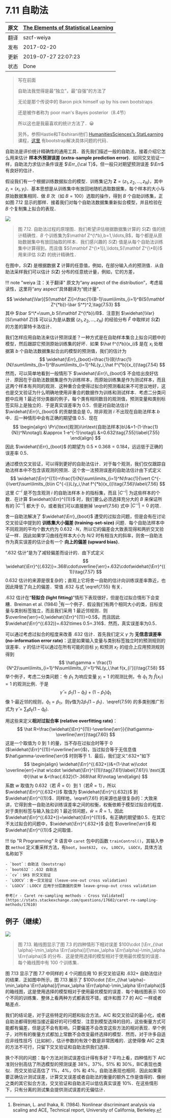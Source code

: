 # 7.11 自助法

| 原文   | [The Elements of Statistical Learning](https://esl.hohoweiya.xyz/book/The%20Elements%20of%20Statistical%20Learning.pdf) |
| ---- | ---------------------------------------- |
| 翻译   | szcf-weiya                               |
| 发布 | 2017-02-20 |
| 更新   | 2019-07-27 22:07:23|
|状态| Done|

> 写在前面
>
> 自助法我觉得是最“独立”，最“自强”的方法了
>
> 无论是那个传说中的 Baron pick himself up by his own bootstraps
>
> 还是被作者称为 poor man's Bayes posterior（8.4节）
>
> 所以这也是我最喜欢的统计方法了．:grinning:
>
> 另外，参照Hastie和Tibshirani他们 [HumanitiesSciences's StatLearning](https://lagunita.stanford.edu/courses/HumanitiesSciences/StatLearning/Winter2016/info)课程，[这里](https://github.com/szcf-weiya/ESL-CN/tree/master/code/Resampling) 有bootstrap解决具体问题的代码．

自助法是评价统计精确性的通用工具．首先我们描述一般的自助法，接着介绍它怎么用来估计 **样本外预测误差 (extra-sample prediction error)**．如同交叉验证一样，自助法力求估计条件误差 $\Err_{\cal T}$，但一般只对期望预测误差 $\Err$ 有良好的估计．

假设我们有一个根据训练数据拟合的模型．训练集记为 $\mathbf Z=(z_1,z_2,\ldots,z_N)$，其中 $z_i=(x_i,y_i)$．基本思想是从训练集中有放回地随机选取数据集，每个样本的大小与原始数据集相同．做 $B$ 次（如 $B=100$）选取的操作，得到 $B$ 个自助训练集，正如图 7.12 显示的那样．接着我们对每个自助法数据集重新拟合模型，并且检验在 $B$ 个复制集上拟合的表现．

![](../img/07/fig7.12.png)

> 图 7.12. 自助法过程的原理图．我们希望评估根据数据集计算的 $S(\mathbf Z)$ 值的统计精确性．$B$ 个训练集为$\mathbf Z^{\*b},b=1,\ldots,B$，每个都是从原始数据集中有放回抽取的样本．我们感兴趣的 $S(\mathbf Z)$ 值是从每个自助法训练集中计算得到，而且值 $S(\mathbf Z^{\*1}),\ldots,S(\mathbf Z^{\*B})$ 用来评估 $S(\mathbf Z)$ 的统计精确性．

在图中，$S(\mathbf Z)$ 是根据数据 $\mathbf Z$ 计算的任意值，例如，在部分输入点的预测值．从自助法采样我们可以估计 $S(\mathbf Z)$ 分布的任意统计量，例如，它的方差，

!!! note "weiya 注：关于翻译"
    原文为“any aspect of the distribution”，考虑易读性，这里将“any aspect”具体翻译为“统计量”．

$$
\widehat{\Var}[S(\mathbf Z)]=\frac{1}{B-1}\sum\limits_{i=1}^B(S(\mathbf Z^{*b})-\bar S^*)^2,\tag{7.53}
$$
其中 $\bar S^\*=\sum_b S(\mathbf Z^{\*b})/B$．注意到 $\widehat{\Var}[S(\mathbf Z)]$ 可以认为是从数据 $(z_1,z_2,\ldots,z_N)$ 的经验分布 $\hat F$ 中取样对 $S(\mathbf Z)$ 的方差的蒙特卡洛估计．

我们怎样应用自助法来估计预测误差？一种方式是在自助样本集合上拟合问题中的模型，然后跟踪它预测原始训练集的好坏．如果 $\hat f^{\*b}(x_i)$ 是在 $x_i$ 处根据第 $b$ 个自助法数据集拟合出的模型的预测值，我们的估计为
$$
\widehat{\Err}_{boot}=\frac{1}{B}\frac{1}{N}\sum\limits_{b=1}^B\sum\limits_{i=1}^NL(y_i,\hat f^{*b}(x_i))\tag{7.54}
$$
然而，可以简单地看到一般情形下 $\widehat{\Err}\_{boot}$ 不会给出良好估计．原因在于自助法数据集是作为训练样本，而原始训练集是作为测试样本，而且这两个样本有共同的观测．这种重合会使得过拟合的预测看起来不可思议地好，这也是交叉验证为什么明确地使用非重合的数据作为训练和测试样本．考虑二分类问题中应用 1 最近邻分类器的例子，每个类有相同数目的观测值，预测变量和类别标签实际上是独立的．于是真实误差率为 0.5．但是对自助法估计 $\widehat{\Err}\_{boot}$ 的贡献值会是 0，除非观测 $i$ 不出现在自助法样本 $b$ 中．后一种情形中会有正确的期望值 0.5．现在
$$
\begin{align}
\Pr\{\text{观测}i\in\text{自助法样本}b\}&=1-(1-\frac{1}{N})^N\notag\\
&\approx 1-e^{-1}\notag\\
&=0.632\tag{7.55}\label{7.55}
\end{align}
$$
因此 $\widehat{\Err}_{boot}$ 的期望为 $0.5\times 0.368=0.184$，远远低于正确的误差率 0.5．

通过模仿交叉验证，可以得到更好的自助法估计．对于每个观测，我们仅仅跟踪自助法样本中不包含该观测的预测．这个舍一法预测误差的自助法估计由下式定义
$$
\widehat{\Err}^{(1)}=\frac{1}{N}\sum\limits_{i=1}^N\frac{1}{\vert C^{-i}\vert}\sum\limits_{b\in C^{-i}}L(y_i,\hat f^{*b}(x_i))\tag{7.56}\label{7.56}
$$
这里 $C^{-i}$ 是不包含观测 $i$ 的自助法样本 $b$ 的指标集，而且 $\vert C^{-i}\vert$ 为这些样本的个数．在计算 $\widehat{\Err}^{(1)}$ 时，我们要么必须选择充分大的 $B$ 来保证所有的 $\vert C^{-i}\vert$ 都大于 0，或者我们可以直接删掉 \eqref{7.56} 式中 $\vert C^{-i}\vert=0$ 的项．

舍一自助法解决了 $\widehat{\Err}_{boot}$ 遭受的过拟合问题，但是会有在讨论交叉验证中提到的 **训练集大小偏差 (training-set-size)** 问题．每个自助法样本中不同观测的平均个数大约为 $0.632\cdot N$，所以它的偏差会大致表现得和两折交叉验证一样．因此如果学习曲线在样本大小为 $N/2$ 时有相当大的斜率，则舍一自助法作为真实误差的估计会有一个 **向上的偏差 (upward bias)**．

“.632 估计”是为了减轻偏差而设计的．由下式定义
$$
\widehat{\Err}^{(.632)}=.368\cdot\overline{\err}+.632\cdot\widehat{\Err}^{(1)}\tag{7.57}
$$
0.632 估计的来源是很复杂的；直观上它将舍一自助的估计向训练误差率靠近，也因此降低了向上的偏差．常值 .632 与式 \eqref{7.55} 有关．

.632 估计在“**轻拟合 (light fitting)**”情形下表现很好，但是在过拟合情形下会变糟．Breiman et al. (1984) [^1]有一个例子．假设我们有两个相同大小的类，目标变量与类别标签独立，而且我们采用 1 最近邻规则．则 $\overline{\err}=0,\widehat{\Err}^{(1)}=0.5$，而且因此 $\widehat{\Err}^{(.632)}=.632\times 0.5=.316$．然而，真实误差率为0.5．

可以通过考虑过拟合的程度来改善 .632 估计．首先我们定义 $\gamma$ 为 **无信息误差率 (no-information error rate)**：这是如果输入变量与类别标签独立时的预测规则的误差率．$\gamma$ 的估计可以通过在所有可能的目标 $y_i$ 和预测 $x_{i'}$ 的组合上应用预测规则得到
$$
\hat\gamma = \frac{1}{N^2}\sum\limits_{i=1}^N\sum\limits_{i'=1}^NL(y_i,\hat f(x_{i'}))\tag{7.58}
$$
举个例子，考虑二分类问题：令 $\hat p_1$ 为响应变量 $y_i=1$ 的观测比例，令 $\hat q_1$ 为 $\hat f(x_{i'})=1$ 的观测比例．于是
$$
\hat\gamma = \hat p_1(1-\hat q_1)+(1-\hat p_1)\hat q_1\tag{7.59}\label{7.59}
$$
像 1-最近邻的规则，$\hat q_1=\hat p_1$，则$\hat \gamma$值为$2\hat p_1(1-\hat p_1)$．\eqref{7.59} 的多类别推广形式为 $\hat \gamma=\sum_\ell \hat p_\ell(1-\hat q_\ell)$.

用这些来定义**相对过拟合率 (relative overfitting rate)**：
$$
\hat R=\frac{\widehat{\Err}^{(1)}-\overline{\err}}{\hat\gamma-\overline{\err}}\tag{7.60}
$$
这是一个取值为 0 到 1 的量，当不存在过拟合时等于 0 ($\widehat{\Err}^{(1)}=\overline{\err}$)，当过拟合等于无信息值 $\hat\gamma-\overline{\err}$ 时则等于 1．最后，我们定义“.632+”如下
$$
\begin{align}
\widehat{\Err}^{(.632+)}&=(1-\hat w)\cdot \overline{err}+\hat w\cdot \widehat{\Err}^{(1)}\tag{7.61}\label{7.61}\\
\text{其中}\hat w &=\frac{.632}{1-.368\hat R}\notag
\end{align}
$$
系数 $w$ 取值为 0.632（若 $\hat R=0$）到 1（若$\hat R=1$），所以 $\widehat{\Err}^{(.632+)}$ 取值为 $\widehat{\Err}^{(.632)}$ 到 $\widehat{\Err}^{(1)}$．同样地，\eqref{7.61} 的来源也是很复杂的：大致来讲，它得到舍一自助法和训练误差率之间的权衡，权衡依赖于模型过拟合的程度．对于类别标签与输入独立的 1 最近邻问题，$\hat w=\hat R=1$，因此 $\widehat{\Err}^{(.632+)}=\widehat{\Err}^{(1)}$，有正确的期望值0.5．在其它不太过拟合的问题中，$\widehat{\Err}^{.632+}$ 会在 $\overline{\err}$ 和 $\widehat{\Err}^{(1)}$ 之间取值．

!!! tip "R Programming"
    R 语言中 `caret` 包中的函数 `trainControl()`，其输入参数 `method` 定义重采样方法，有`boot`，`boot632`， `cv`， `LOOCV`， `LGOCV`，具体方法名称如下

    - `boot`：自助法 (bootstrap)
    - `boot632`：.632 自助法
    - `cv`：$K$ 折交叉验证
    - `LOOCV`：舍一交叉验证 (leave-one-out cross validation)
    - `LGOCV`：LOOCV 应用于分层数据的变种 leave-group-out cross validation

    参考[r - Caret re-sampling methods - Cross Validated](https://stats.stackexchange.com/questions/17602/caret-re-sampling-methods/17610)

## 例子（继续）

![](../img/07/fig7.13.png)

> 图 7.13. 箱线图显示了图 7.3 的四种情形下相对误差 $100\cdot [\Err_{\hat \alpha}-\min_\alpha \Err(\alpha)]/[\max_\alpha \Err(\alpha)-\min_\alpha \Err(\alpha)]$ 的分布．这是使用选择的模型相对于使用最优模型的误差．每个箱线图中有 100 个训练集．

图 7.13 显示了图 7.7 中同样的 4 个问题应用 10 折交叉验证和 .632+ 自助法估计的结果．正如图中所示，图 7.13 展示了 $100\cdot [\Err_{\hat \alpha}-\min_\alpha \Err(\alpha)]/[\max_\alpha \Err(\alpha)-\min_\alpha \Err(\alpha)]$ 的箱线图，这是使用选择的模型相对于使用最优模型的误差．每个箱线图表示 100 个不同的训练集．整体上看两种方式都表现不错，或许和图 7.7 的 AIC 一样或者略差点．

我们的结论是，对于这些特定的问题和拟合方法，AIC 和交叉验证的最小化，或者自助法都得到相当接近最好的可行模型．注意到模型选择的目的，这些衡量方式可能都有偏差，但是这不会有影响，只要偏差不会改变这些方法的相对表现．举个例子，对所有的衡量方式都加上常数不会改变最终选择的模型．然而，对于许多自适应非线性技巧（比如树），估计参数的有效个数是非常困难的．这使得像 AIC 之类的方法不可行，只留下交叉验证和自助法供我们选择．

换个不同的问题：每个方法对测试误差估计得有多好？平均上看，四种情形下 AIC 准则分别高估了所选模型的预测误差 38%，37%，51% 和 30%，BIC表现也类似．而交叉验证高估了 1%，4%，0% 和 4%，自助法表现也相同．因此如果需要正确估计测试误差，计算交叉误差或者自助法的衡量的额外工作是值得的．像树之类的其它拟合方法，交叉验证和自助法可以低估真实误差 10%．在这些情形下，只有分离的测试集会提供测试误差的无偏估计．

[^1]: Breiman, L. and Ihaka, R. (1984). Nonlinear discriminant analysis via scaling and ACE, Technical report, University of California, Berkeley.